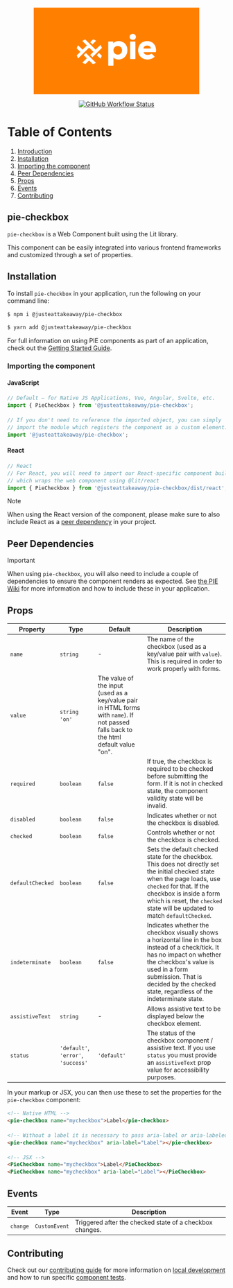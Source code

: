 <p align="center">
  <img align="center" src="../../../readme_image.png" height="200" alt="">
</p>

<p align="center">
  <a href="https://www.npmjs.com/@justeattakeaway/pie-checkbox">
    <img alt="GitHub Workflow Status" src="https://img.shields.io/npm/v/@justeattakeaway/pie-checkbox.svg">
  </a>
</p>

# Table of Contents

1. [Introduction](#pie-checkbox)
2. [Installation](#installation)
3. [Importing the component](#importing-the-component)
4. [Peer Dependencies](#peer-dependencies)
5. [Props](#props)
6. [Events](#events)
7. [Contributing](#contributing)

## pie-checkbox

`pie-checkbox` is a Web Component built using the Lit library.

This component can be easily integrated into various frontend frameworks and customized through a set of properties.


## Installation

To install `pie-checkbox` in your application, run the following on your command line:

```bash
$ npm i @justeattakeaway/pie-checkbox
```
```bash
$ yarn add @justeattakeaway/pie-checkbox
```

For full information on using PIE components as part of an application, check out the [Getting Started Guide](https://github.com/justeattakeaway/pie/wiki/Getting-started-with-PIE-Web-Components).


### Importing the component

#### JavaScript
```js
// Default – for Native JS Applications, Vue, Angular, Svelte, etc.
import { PieCheckbox } from '@justeattakeaway/pie-checkbox';

// If you don't need to reference the imported object, you can simply
// import the module which registers the component as a custom element.
import '@justeattakeaway/pie-checkbox';
```

#### React
```js
// React
// For React, you will need to import our React-specific component build
// which wraps the web component using ​@lit/react
import { PieCheckbox } from '@justeattakeaway/pie-checkbox/dist/react';
```

> [!NOTE]
> When using the React version of the component, please make sure to also
> include React as a [peer dependency](#peer-dependencies) in your project.


## Peer Dependencies

> [!IMPORTANT]
> When using `pie-checkbox`, you will also need to include a couple of dependencies to ensure the component renders as expected. See [the PIE Wiki](https://github.com/justeattakeaway/pie/wiki/Getting-started-with-PIE-Web-Components#expected-dependencies) for more information and how to include these in your application.


## Props

| Property | Type  | Default | Description |
|---|---|---|---|
| `name` | `string` | - | The name of the checkbox (used as a key/value pair with `value`). This is required in order to work properly with forms. |
| `value` | `string`  `'on'` | The value of the input (used as a key/value pair in HTML forms with `name`). If not passed falls back to the html default value "on". |
| `required` | `boolean` | `false` | If true, the checkbox is required to be checked before submitting the form. If it is not in checked state, the component validity state will be invalid. |
| `disabled` | `boolean` | `false` | Indicates whether or not the checkbox is disabled. |
| `checked` | `boolean` | `false` | Controls whether or not the checkbox is checked. |
| `defaultChecked` | `boolean` | `false` | Sets the default checked state for the checkbox. This does not directly set the initial checked state when the page loads, use `checked` for that. If the checkbox is inside a form which is reset, the `checked` state will be updated to match `defaultChecked`. |
| `indeterminate` | `boolean` | `false` | Indicates whether the checkbox visually shows a horizontal line in the box instead of a check/tick. It has no impact on whether the checkbox's value is used in a form submission. That is decided by the checked state, regardless of the indeterminate state. |
| `assistiveText` | `string` | - | Allows assistive text to be displayed below the checkbox element. |
| `status` | `'default'`, `'error'`, `'success'` | `'default'` | The status of the checkbox component / assistive text. If you use `status` you must provide an `assistiveText` prop value for accessibility purposes. |

In your markup or JSX, you can then use these to set the properties for the `pie-checkbox` component:

```html
<!-- Native HTML -->
<pie-checkbox name="mycheckbox">Label</pie-checkbox>

<!-- Without a label it is necessary to pass aria-label or aria-labeledby attributes to the component  -->
<pie-checkbox name="mycheckbox" aria-label="Label"></pie-checkbox>

<!-- JSX -->
<PieCheckbox name="mycheckbox">Label</PieCheckbox>
<PieCheckbox name="mycheckbox" aria-label="Label"></PieCheckbox>
```

## Events
| Event | Type | Description |
|-------|------|-------------|
| `change` | `CustomEvent` | Triggered after the checked state of a checkbox changes. |

## Contributing

Check out our [contributing guide](https://github.com/justeattakeaway/pie/wiki/Contributing-Guide) for more information on [local development](https://github.com/justeattakeaway/pie/wiki/Contributing-Guide#local-development) and how to run specific [component tests](https://github.com/justeattakeaway/pie/wiki/Contributing-Guide#testing).
